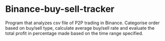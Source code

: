 # Binance-buy-sell-tracker
 Program that analyzes csv file of P2P trading in Binance. Categorise order based on buy/sell type, calculate average buy/sell rate and evaluate the total profit in percentage made based on the time range specified.
